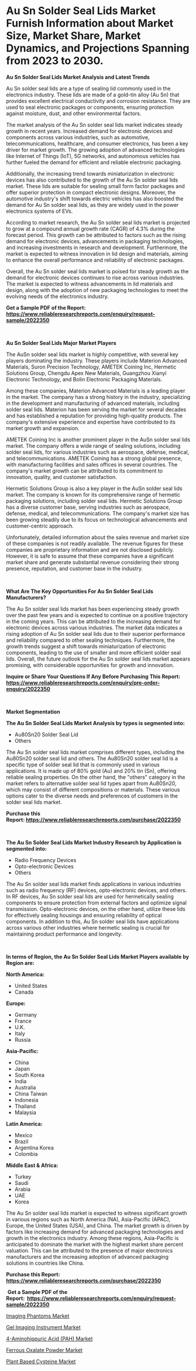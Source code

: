 <p><h1>Au Sn Solder Seal Lids Market Furnish Information about Market Size, Market Share, Market Dynamics, and Projections Spanning from 2023 to 2030.</h1></p><p><strong>Au Sn Solder Seal Lids Market Analysis and Latest Trends</strong></p>
<p><p>Au Sn solder seal lids are a type of sealing lid commonly used in the electronics industry. These lids are made of a gold-tin alloy (Au Sn) that provides excellent electrical conductivity and corrosion resistance. They are used to seal electronic packages or components, ensuring protection against moisture, dust, and other environmental factors.</p><p>The market analysis of the Au Sn solder seal lids market indicates steady growth in recent years. Increased demand for electronic devices and components across various industries, such as automotive, telecommunications, healthcare, and consumer electronics, has been a key driver for market growth. The growing adoption of advanced technologies like Internet of Things (IoT), 5G networks, and autonomous vehicles has further fueled the demand for efficient and reliable electronic packaging.</p><p>Additionally, the increasing trend towards miniaturization in electronic devices has also contributed to the growth of the Au Sn solder seal lids market. These lids are suitable for sealing small form factor packages and offer superior protection in compact electronic designs. Moreover, the automotive industry's shift towards electric vehicles has also boosted the demand for Au Sn solder seal lids, as they are widely used in the power electronics systems of EVs.</p><p>According to market research, the Au Sn solder seal lids market is projected to grow at a compound annual growth rate (CAGR) of 4.3% during the forecast period. This growth can be attributed to factors such as the rising demand for electronic devices, advancements in packaging technologies, and increasing investments in research and development. Furthermore, the market is expected to witness innovation in lid design and materials, aiming to enhance the overall performance and reliability of electronic packages.</p><p>Overall, the Au Sn solder seal lids market is poised for steady growth as the demand for electronic devices continues to rise across various industries. The market is expected to witness advancements in lid materials and design, along with the adoption of new packaging technologies to meet the evolving needs of the electronics industry.</p></p>
<p><strong>Get a Sample PDF of the Report:&nbsp; <a href="https://www.reliableresearchreports.com/enquiry/request-sample/2022350">https://www.reliableresearchreports.com/enquiry/request-sample/2022350</a></strong></p>
<p>&nbsp;</p>
<p><strong>Au Sn Solder Seal Lids Major Market Players</strong></p>
<p><p>The AuSn solder seal lids market is highly competitive, with several key players dominating the industry. These players include Materion Advanced Materials, Suron Precision Technology, AMETEK Coining Inc, Hermetic Solutions Group, Chengdu Apex New Materials, Guangzhou Xianyi Electronic Technology, and Bolin Electronic Packaging Materials. </p><p>Among these companies, Materion Advanced Materials is a leading player in the market. The company has a strong history in the industry, specializing in the development and manufacturing of advanced materials, including solder seal lids. Materion has been serving the market for several decades and has established a reputation for providing high-quality products. The company's extensive experience and expertise have contributed to its market growth and expansion.</p><p>AMETEK Coining Inc is another prominent player in the AuSn solder seal lids market. The company offers a wide range of sealing solutions, including solder seal lids, for various industries such as aerospace, defense, medical, and telecommunications. AMETEK Coining has a strong global presence, with manufacturing facilities and sales offices in several countries. The company's market growth can be attributed to its commitment to innovation, quality, and customer satisfaction.</p><p>Hermetic Solutions Group is also a key player in the AuSn solder seal lids market. The company is known for its comprehensive range of hermetic packaging solutions, including solder seal lids. Hermetic Solutions Group has a diverse customer base, serving industries such as aerospace, defense, medical, and telecommunications. The company's market size has been growing steadily due to its focus on technological advancements and customer-centric approach.</p><p>Unfortunately, detailed information about the sales revenue and market size of these companies is not readily available. The revenue figures for these companies are proprietary information and are not disclosed publicly. However, it is safe to assume that these companies have a significant market share and generate substantial revenue considering their strong presence, reputation, and customer base in the industry.</p></p>
<p>&nbsp;</p>
<p><strong>What Are The Key Opportunities For Au Sn Solder Seal Lids Manufacturers?</strong></p>
<p><p>The Au Sn solder seal lids market has been experiencing steady growth over the past few years and is expected to continue on a positive trajectory in the coming years. This can be attributed to the increasing demand for electronic devices across various industries. The market data indicates a rising adoption of Au Sn solder seal lids due to their superior performance and reliability compared to other sealing techniques. Furthermore, the growth trends suggest a shift towards miniaturization of electronic components, leading to the use of smaller and more efficient solder seal lids. Overall, the future outlook for the Au Sn solder seal lids market appears promising, with considerable opportunities for growth and innovation.</p></p>
<p><strong>Inquire or Share Your Questions If Any Before Purchasing This Report: <a href="https://www.reliableresearchreports.com/enquiry/pre-order-enquiry/2022350">https://www.reliableresearchreports.com/enquiry/pre-order-enquiry/2022350</a></strong></p>
<p>&nbsp;</p>
<p><strong>Market Segmentation</strong></p>
<p><strong>The Au Sn Solder Seal Lids Market Analysis by types is segmented into:</strong></p>
<p><ul><li>Au80Sn20 Solder Seal Lid</li><li>Others</li></ul></p>
<p><p>The Au Sn solder seal lids market comprises different types, including the Au80Sn20 solder seal lid and others. The Au80Sn20 solder seal lid is a specific type of solder seal lid that is commonly used in various applications. It is made up of 80% gold (Au) and 20% tin (Sn), offering reliable sealing properties. On the other hand, the "others" category in the market refers to alternative solder seal lid types apart from Au80Sn20, which may consist of different compositions or materials. These various options cater to the diverse needs and preferences of customers in the solder seal lids market.</p></p>
<p><strong>Purchase this Report:&nbsp;<a href="https://www.reliableresearchreports.com/purchase/2022350">https://www.reliableresearchreports.com/purchase/2022350</a></strong></p>
<p>&nbsp;</p>
<p><strong>The Au Sn Solder Seal Lids Market Industry Research by Application is segmented into:</strong></p>
<p><ul><li>Radio Frequency Devices</li><li>Opto-electronic Devices</li><li>Others</li></ul></p>
<p><p>The Au Sn solder seal lids market finds applications in various industries such as radio frequency (RF) devices, opto-electronic devices, and others. In RF devices, Au Sn solder seal lids are used for hermetically sealing components to ensure protection from external factors and optimize signal transmission. Opto-electronic devices, on the other hand, utilize these lids for effectively sealing housings and ensuring reliability of optical components. In addition to this, Au Sn solder seal lids have applications across various other industries where hermetic sealing is crucial for maintaining product performance and longevity.</p></p>
<p>&nbsp;</p>
<p><strong>In terms of Region, the Au Sn Solder Seal Lids Market Players available by Region are:</strong></p>
<p>
    <p> <strong> North America: </strong>
        <ul>
            <li>United States</li>
            <li>Canada</li>
        </ul>
        </p> 
    <p> <strong> Europe: </strong>
        <ul>
            <li>Germany</li>
            <li>France</li>
            <li>U.K.</li>
            <li>Italy</li>
            <li>Russia</li>
        </ul>
        </p> 
    <p> <strong> Asia-Pacific: </strong>
        <ul>
            <li>China</li>
            <li>Japan</li>
            <li>South Korea</li>
            <li>India</li>
            <li>Australia</li>
            <li>China Taiwan</li>
            <li>Indonesia</li>
            <li>Thailand</li>
            <li>Malaysia</li>
        </ul>
        </p> 
    <p> <strong> Latin America: </strong>
        <ul>
            <li>Mexico</li>
            <li>Brazil</li>
            <li>Argentina Korea</li>
            <li>Colombia</li>
        </ul>
        </p> 
    <p> <strong> Middle East & Africa: </strong>
        <ul>
            <li>Turkey</li>
            <li>Saudi</li>
            <li>Arabia</li>
            <li>UAE</li>
            <li>Korea</li>
        </ul>
    </p>
    </p>
<p><p>The Au Sn solder seal lids market is expected to witness significant growth in various regions such as North America (NA), Asia-Pacific (APAC), Europe, the United States (USA), and China. The market growth is driven by factors like increasing demand for advanced packaging technologies and growth in the electronics industry. Among these regions, Asia-Pacific is anticipated to dominate the market with the highest market share percent valuation. This can be attributed to the presence of major electronics manufacturers and the increasing adoption of advanced packaging solutions in countries like China.</p></p>
<p><strong>Purchase this Report: <a href="https://www.reliableresearchreports.com/purchase/2022350">https://www.reliableresearchreports.com/purchase/2022350</a></strong></p>
<p>&nbsp;<strong>Get a Sample PDF of the Report:&nbsp;&nbsp;<a href="https://www.reliableresearchreports.com/enquiry/request-sample/2022350">https://www.reliableresearchreports.com/enquiry/request-sample/2022350</a></strong></p>
<p><strong></strong></p>
<p><p><a href="https://github.com/sofayahoo2023/Market-Research-Report-List-1/blob/main/imaging-phantoms-market.md">Imaging Phantoms Market</a></p><p><a href="https://github.com/pizolina/Market-Research-Report-List-1/blob/main/gel-imaging-instrument-market.md">Gel Imaging Instrument Market</a></p><p><a href="https://medium.com/@ardithlynch1906/4-aminohippuric-acid-pah-market-comprehensive-assessment-by-type-application-and-geography-d2bdd2080d49">4-Aminohippuric Acid (PAH) Market</a></p><p><a href="https://medium.com/@odellernser/ferrous-oxalate-powder-market-comprehensive-assessment-by-type-application-and-geography-69b263fd94d8">Ferrous Oxalate Powder Market</a></p><p><a href="https://medium.com/@jeffrystehr/plant-based-cysteine-market-size-cagr-trends-2024-2030-bf3e0a6fdb3a">Plant Based Cysteine Market</a></p></p>